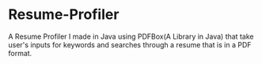 # Resume-Profiler
A Resume Profiler I made in Java using PDFBox(A Library in Java) that take user's inputs for keywords and searches through a resume that is in a PDF format.
